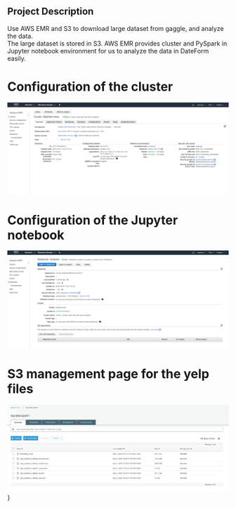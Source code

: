 ## Project Description

Use AWS EMR and S3 to download large dataset from gaggle, and analyze the data.\
The large dataset is stored in S3. AWS EMR provides cluster and PySpark in Jupyter notebook environment for us to analyze the data in DateForm easily. 


# Configuration of the cluster

![](Cluster.png)


# Configuration of the Jupyter notebook

![](Notebook.PNG)

# S3 management page for the yelp files

![](S3Bucket.PNG)}
